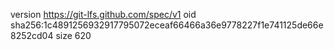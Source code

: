 version https://git-lfs.github.com/spec/v1
oid sha256:1c4891256932917795072eceaf66466a36e9778227f1e741125de66e8252cd04
size 620

